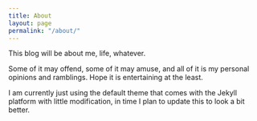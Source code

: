 ```yaml
---
title: About
layout: page
permalink: "/about/"
---
```


This blog will be about me, life, whatever. 

Some of it may offend, some of it may amuse, and all of it is my personal opinions and ramblings. Hope it is entertaining at the least.  

I am currently just using the default theme that comes with the Jekyll platform with little modification, in time I plan to update this to look a bit better.